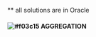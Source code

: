 ** all solutions are in Oracle
#### ![#f03c15](https://via.placeholder.com/15/f03c15/000000?text=+) AGGREGATION

